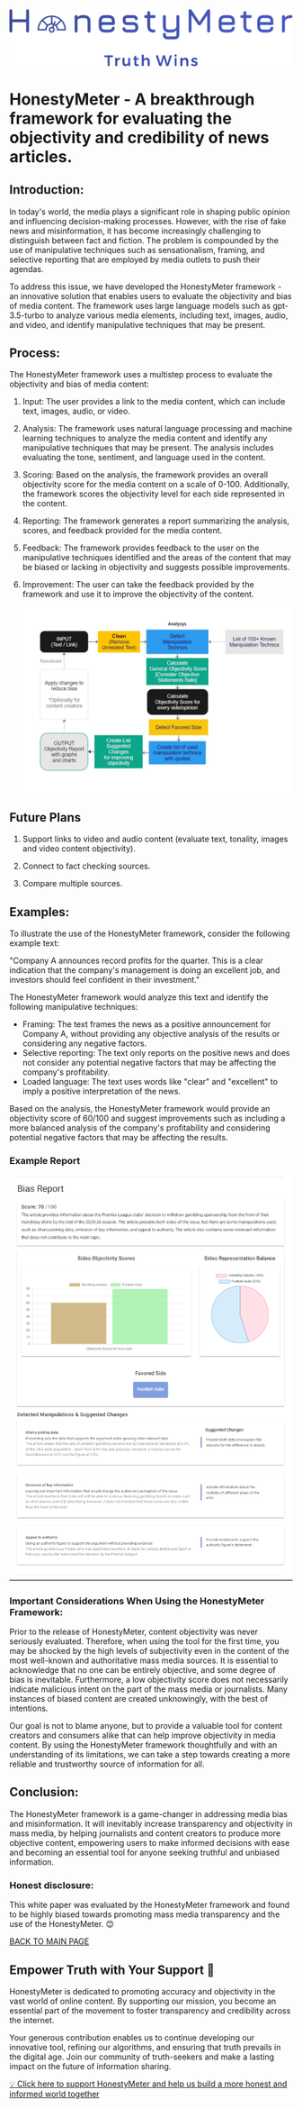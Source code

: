 <img src="./public/logo.png" alt="HonestyMeter - Truth Wins">


# HonestyMeter - A breakthrough framework for evaluating the objectivity and credibility of news articles.

## Introduction:

In today's world, the media plays a significant role in shaping public opinion and influencing decision-making processes. However, with the rise of fake news and misinformation, it has become increasingly challenging to distinguish between fact and fiction. The problem is compounded by the use of manipulative techniques such as sensationalism, framing, and selective reporting that are employed by media outlets to push their agendas.

To address this issue, we have developed the HonestyMeter framework - an innovative solution that enables users to evaluate the objectivity and bias of media content. The framework uses large language models such as gpt-3.5-turbo to analyze various media elements, including text, images, audio, and video, and identify manipulative techniques that may be present.

## Process:

The HonestyMeter framework uses a multistep process to evaluate the objectivity and bias of media content:

1. Input: The user provides a link to the media content, which can include text, images, audio, or video.
   
2. Analysis: The framework uses natural language processing and machine learning techniques to analyze the media content and identify any manipulative techniques that may be present. The analysis includes evaluating the tone, sentiment, and language used in the content.
   
3. Scoring: Based on the analysis, the framework provides an overall objectivity score for the media content on a scale of 0-100. Additionally, the framework scores the objectivity level for each side represented in the content.
   
4. Reporting: The framework generates a report summarizing the analysis, scores, and feedback provided for the media content.
   
5. Feedback: The framework provides feedback to the user on the manipulative techniques identified and the areas of the content that may be biased or lacking in objectivity and suggests possible improvements.
   
6. Improvement: The user can take the feedback provided by the framework and use it to improve the objectivity of the content.
   
   <img src="./public/flowchart.jpg" alt="HonestyMeter - flowchart">

## Future Plans

1. Support links to video and audio content (evaluate text, tonality, images and video content objectivity).

2. Connect to fact checking sources.

3. Compare multiple sources.


## Examples:

To illustrate the use of the HonestyMeter framework, consider the following example text:

"Company A announces record profits for the quarter. This is a clear indication that the company's management is doing an excellent job, and investors should feel confident in their investment."

The HonestyMeter framework would analyze this text and identify the following manipulative techniques:

- Framing: The text frames the news as a positive announcement for Company A, without providing any objective analysis of the results or considering any negative factors.
- Selective reporting: The text only reports on the positive news and does not consider any potential negative factors that may be affecting the company's profitability.
- Loaded language: The text uses words like "clear" and "excellent" to imply a positive interpretation of the news.

Based on the analysis, the HonestyMeter framework would provide an objectivity score of 60/100 and suggest improvements such as including a more balanced analysis of the company's profitability and considering potential negative factors that may be affecting the results.

### Example Report

 <img src="./public/example_report.png" alt="HonestyMeter - Example Report">

### Important Considerations When Using the HonestyMeter Framework:

Prior to the release of HonestyMeter, content objectivity was never seriously evaluated. Therefore, when using the tool for the first time, you may be shocked by the high levels of subjectivity even in the content of the most well-known and authoritative mass media sources. It is essential to acknowledge that no one can be entirely objective, and some degree of bias is inevitable. Furthermore, a low objectivity score does not necessarily indicate malicious intent on the part of the mass media or journalists. Many instances of biased content are created unknowingly, with the best of intentions.

Our goal is not to blame anyone, but to provide a valuable tool for content creators and consumers alike that can help improve objectivity in media content. By using the HonestyMeter framework thoughtfully and with an understanding of its limitations, we can take a step towards creating a more reliable and trustworthy source of information for all.

## Conclusion:

The HonestyMeter framework is a game-changer in addressing media bias and misinformation. It will inevitably increase transparency and objectivity in mass media, by helping journalists and content creators to produce more objective content, empowering users to make informed decisions with ease and becoming an essential tool for anyone seeking truthful and unbiased information.

### Honest disclosure:

This white paper was evaluated by the HonestyMeter framework and found to be highly biased towards promoting mass media transparency and the use of the HonestyMeter. 😊

[BACK TO MAIN PAGE](https://github.com/BeFreeNow/HonestyMeter)

## Empower Truth with Your Support 🌟

HonestyMeter is dedicated to promoting accuracy and objectivity in the vast world of online content. By supporting our mission, you become an essential part of the movement to foster transparency and credibility across the internet.

Your generous contribution enables us to continue developing our innovative tool, refining our algorithms, and ensuring that truth prevails in the digital age. Join our community of truth-seekers and make a lasting impact on the future of information sharing.

[💡 Click here to support HonestyMeter and help us build a more honest and informed world together](https://www.paypal.com/donate/?hosted_button_id=2K88Y2UF99YRU)